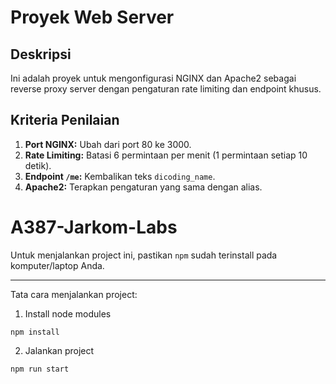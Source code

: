 # Proyek Web Server

## Deskripsi
Ini adalah proyek untuk mengonfigurasi NGINX dan Apache2 sebagai reverse proxy server dengan pengaturan rate limiting dan endpoint khusus.

## Kriteria Penilaian
1. **Port NGINX:** Ubah dari port 80 ke 3000.
2. **Rate Limiting:** Batasi 6 permintaan per menit (1 permintaan setiap 10 detik).
3. **Endpoint `/me`:** Kembalikan teks `dicoding_name`.
4. **Apache2:** Terapkan pengaturan yang sama dengan alias.

# A387-Jarkom-Labs

Untuk menjalankan project ini, pastikan `npm` sudah terinstall pada komputer/laptop Anda.

---

Tata cara menjalankan project:

1. Install node modules

```
npm install
```

2. Jalankan project

```
npm run start
```
